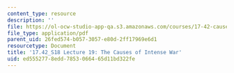 ```yaml
---
content_type: resource
description: ''
file: https://ol-ocw-studio-app-qa.s3.amazonaws.com/courses/17-42-causes-and-prevention-of-war-spring-2018/ed5552778edd7853066465d11bd322fe_MIT17_42S18_lec19_IntenseWar.pdf
file_type: application/pdf
parent_uid: 26fed574-b057-3057-e80d-2ff17969e6d1
resourcetype: Document
title: '17.42_S18 Lecture 19: The Causes of Intense War'
uid: ed555277-8edd-7853-0664-65d11bd322fe
---
```

